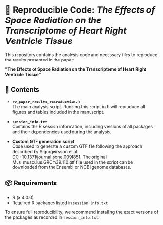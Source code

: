 # 🧬 Reproducible Code: *The Effects of Space Radiation on the Transcriptome of Heart Right Ventricle Tissue*

This repository contains the analysis code and necessary files to reproduce the results presented in the paper:

**"The Effects of Space Radiation on the Transcriptome of Heart Right Ventricle Tissue"**

## 📂 Contents

- **`rv_paper_results_reproduction.R`**  
  The main analysis script. Running this script in R will reproduce all figures and tables included in the manuscript.

- **`session_info.txt`**  
  Contains the R session information, including versions of all packages and their dependencies used during the analysis.

- **Custom GTF generation script**  
  Code used to generate a custom GTF file following the approach described by Sigurgeirsson et al.  
  [DOI: 10.1371/journal.pone.0091851](https://doi.org/10.1371/journal.pone.0091851). The original Mus_musculus.GRCm39.110.gtf file used in the script can be downloaded from the Ensembl or NCBI genome databases.

## 📦 Requirements

- R (≥ 4.0.0)
- Required R packages listed in `session_info.txt`

To ensure full reproducibility, we recommend installing the exact versions of the packages as recorded in `session_info.txt`.
